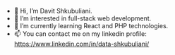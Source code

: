 - 👋 Hi, I’m Davit Shkubuliani.
- 👀 I’m interested in full-stack web development.
- 🌱 I’m currently learning React and PHP technologies.
- 📫 You can contact me on my linkedin profile: https://www.linkedin.com/in/data-shkubuliani/
